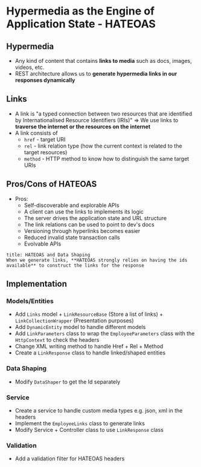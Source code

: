 # Hypermedia as the Engine of Application State - HATEOAS
## Hypermedia 
- Any kind of content that contains **links to media** such as docs, images, videos, etc.
- REST architecture allows us to **generate hypermedia links in our responses dynamically**

## Links
- A link is  "a typed connection between two resources that are identified by Internationalised Resource Identifiers (IRIs)" => We use links to **traverse the internet or the resources on the internet**
- A link consists of
	- `href` - target URI
	- `rel` - link relation type (how the current context is related to the target resources)
	- `method` - HTTP method to know how to distinguish the same target URIs

## Pros/Cons of HATEOAS

- Pros:
	- Self-discoverable and explorable APIs
	- A client can use the links to implements its logic
	- The server drives the application state and URL structure
	- The link relations can be used to point to dev's docs
	- Versioning through hyperlinks becomes easier
	- Reduced invalid state transaction calls
	- Evolvable APIs

```ad-warning
title: HATEOAS and Data Shaping
When we generate links, **HATEOAS strongly relies on having the ids available** to construct the links for the response

```


## Implementation

### Models/Entities
- Add `Links` model + `LinkResourceBase` (Store a list of links) + `LinkCollectionWrapper` (Presentation purposes) 
- Add `DynamicEntity` model to handle different models
- Add `LinkParameters` class to wrap the `EmployeeParameters` class with the `HttpContext` to check the headers
- Change XML writing method to handle Href + Rel + Method
- Create a `LinkResponse` class to handle linked/shaped entities

### Data Shaping
- Modify `DataShaper` to get the Id separately

### Service
- Create a service to handle custom media types e.g. json, xml in the headers
- Implement the `EmployeeLinks` class to generate links
- Modify Service + Controller class to use `LinkResponse` class

### Validation
- Add a validation filter for HATEOAS headers
